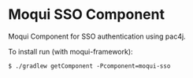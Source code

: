 # Moqui SSO Component

Moqui Component for SSO authentication using pac4j.

To install run (with moqui-framework):

    $ ./gradlew getComponent -Pcomponent=moqui-sso